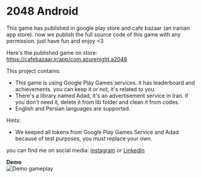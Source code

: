 # 2048 Android
This game has published in google play store and cafe bazaar (an iranian app store). now we publish the full source code of this game with any permission. just have fun and enjoy &lt;3

Here's the published game on store: https://cafebazaar.ir/app/com.azurenight.a2048

This project contains:
- This game is using Google Play Games services. it has leaderboard and achievements. you can keep it or not, it's related to you.
- There's a library named Adad, it's an advertisement service in Iran. if you don't need it, delete it from lib folder and clean it from codes.
- English and Persian languages are supported.

Hints:
- We keeped all tokens from Google Play Games Service and Adad because of test purposes, you must replace your own.

you can find me on social media: <a href="https://www.instagram.com/sharepointer.ir/">instagram</a> or <a href="https://www.linkedin.com/in/mohammad-fathi/">LinkedIn</a>

<b>Demo</b><br>
![Demo gameplay](https://github.com/GamEditor/2048-Android/blob/master/2048-Android.gif?raw=true)
